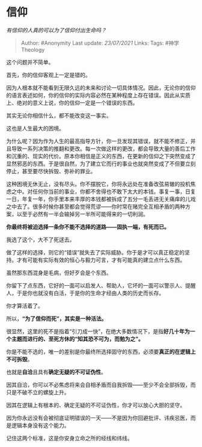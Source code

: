 # 信仰
*有信仰的人真的可以为了信仰付出生命吗？*

> Author: #Anonymity
Last update: *23/07/2021* 
Links:
Tags:  #神学Theology 

这个问题并不简单。

首先，你的信仰客观上一定是错的。

因为人根本就不能看到无限久远的未来和讨论一切具体情况。因此，无论你的信仰的语言表述如何，你的信仰的实际内容必然在某种程度上存在错误。因此从实质上、绝对的意义上说，你的信仰一定是一个错误的东西。

其实无论你相信什么，都不能改变这一事实。

这也是人生最大的困境。

为什么呢？因为作为人生的最高指导方针，你一旦发现其错误，就不能不修正，并且导致一系列决策的推翻和更改。每一次做这样的更改，都会导致大量的善后工作和沉重的、现实的代价。原本你相信是正义的东西，在更新的信仰之下突然变成了显然邪恶的东西。于是很自然，为了建立它而行的事业也就突然变成了不但要立刻停止，甚至要尽快拆毁、弥补的罪业。

这种困境无休无止，没有尽头。你不摆脱它，你将永远处在准备改弦易辙的投机焦虑之中。对任何你当前的事业，你都不舍得也不敢下太大的本钱。事复一事，日复一日，年复一年，你手里本来丰厚的本钱都被拆成了五分一毛丢进无关痛痒的儿戏之中去了。很多时候你甚至都会觉得荒谬——你时常在赌完全互相矛盾的两种方案，以至于必然有一半会输掉另一半所可能得来的一切利润。

**你最终将被迫选择一条你不能不选择的道路——固执一端，有死而已。**

我选了这个，大不了死逑去。

做了这样的选择，则它的“错误”就失去了实际威胁。你于是才可以真正稳定的坚持。才有可能有实际有效的恒心与毅力可言，才有可能真的建立点什么东西。

虽然那东西混身是毛病，但好歹会是个东西。

你留下了点东西，它好的一面可以启发人、帮助人，它坏的一面可以警示人、提醒人，于是你也就没有白活，于是你的生命才经由人类的历史而长存。

你才算活着了。

所以，**“为了信仰而死”，其实是一种活法。**

很显然，这里的死不是指着“引刀成一快”，在绝大多数情况下，是指**好几十年为一个主题而进行的、至死方休的“知其恐不可为，而勉为之”。**

你是不能不选的，唯一的差别是你最终所选择固守的东西，必须要**真正的在逻辑上不可拆毁**。

也就是**自洽**且具有**确定无疑的不可证伪性**。

因其自洽，你可以不必焦虑将来会自相矛盾而自我拆毁——至少不会全部拆毁，而只是不破不立的螺旋上升。

因其在逻辑上有根本的、确定无疑的不可证伪性，你才可以放心大胆的坚守。

因为你永远没有会被彻底证明错误的一天——不是因为你回避批评、讳疾忌医，而是逻辑本身没有这个能力。

记住这两个标准，这是你安身立命之所的经线和纬线。



